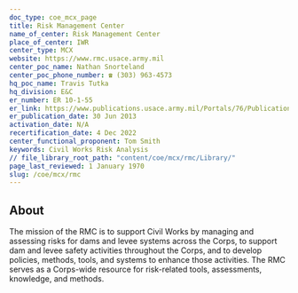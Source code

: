 ```yaml
---
doc_type: coe_mcx_page
title: Risk Management Center
name_of_center: Risk Management Center
place_of_center: IWR
center_type: MCX
website: https://www.rmc.usace.army.mil
center_poc_name: Nathan Snorteland
center_poc_phone_number: ☎ (303) 963-4573
hq_poc_name: Travis Tutka
hq_division: E&C
er_number: ER 10-1-55
er_link: https://www.publications.usace.army.mil/Portals/76/Publications/EngineerRegulations/ER_10-1-55.pdf?ver=7DHNWbHj15a1nv3WSg44xQ%3d%3d
er_publication_date: 30 Jun 2013
activation_date: N/A
recertification_date: 4 Dec 2022
center_functional_proponent: Tom Smith
keywords: Civil Works Risk Analysis
// file_library_root_path: "content/coe/mcx/rmc/Library/"
page_last_reviewed: 1 January 1970
slug: /coe/mcx/rmc
---
```


## About

The mission of the RMC is to support Civil Works by managing and assessing risks for dams and levee systems across the Corps, to support dam and levee safety activities throughout the Corps, and to develop policies, methods, tools, and systems to enhance those activities. The RMC serves as a Corps-wide resource for risk-related tools, assessments, knowledge, and methods.


